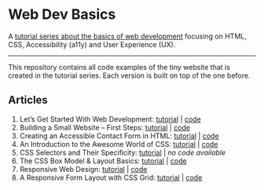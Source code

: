 # Web Dev Basics

A [tutorial series about the basics of web development](https://www.scale.at/blog/collections/web-dev-basics) focusing on HTML, CSS, Accessibility (a11y) and User Experience (UX).

---

This repository contains all code examples of the tiny website that is created in the tutorial series. Each version is built on top of the one before.

## Articles

1. Let’s Get Started With Web Development: [tutorial](https://www.scale.at/blog/lets-get-started) | [code](code/01-lets-get-started)
2. Building a Small Website – First Steps: [tutorial](https://www.scale.at/blog/building-a-small-website) | [code](code/02-building-a-small-website)
3. Creating an Accessible Contact Form in HTML: [tutorial](https://www.scale.at/blog/html-forms) | [code](code/03-html-forms)
4. An Introduction to the Awesome World of CSS: [tutorial](https://www.scale.at/blog/css-basics) | [code](code/04-css-basics)
5. CSS Selectors and Their Specificity: [tutorial](https://www.scale.at/blog/css-selectors) | _no code available_
6. The CSS Box Model & Layout Basics: [tutorial](https://www.scale.at/blog/css-box-model) | [code](code/06-css-box-model)
7. Responsive Web Design: [tutorial](https://www.scale.at/blog/responsive-web-design) | [code](code/07-responsive-web-design)
8. A Responsive Form Layout with CSS Grid: [tutorial](https://www.scale.at/blog/responsive-form-layout-css-grid) | [code](code/08-form-with-css-grid/) 